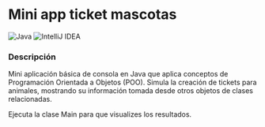 # Mini app ticket mascotas
![Java](https://img.shields.io/badge/Java-ED8B00?style=for-the-badge&logo=java&logoColor=white)
![IntelliJ IDEA](https://img.shields.io/badge/IntelliJ_IDEA-3f3f3f?style=for-the-badge&logo=intellij-idea&logoColor=white)

### Descripción
Mini aplicación básica de consola en Java que aplica conceptos de Programación Orientada a Objetos (POO). Simula la creación de tickets para animales, mostrando su información tomada desde otros objetos de clases relacionadas.

Ejecuta la clase Main para que visualizes los resultados.